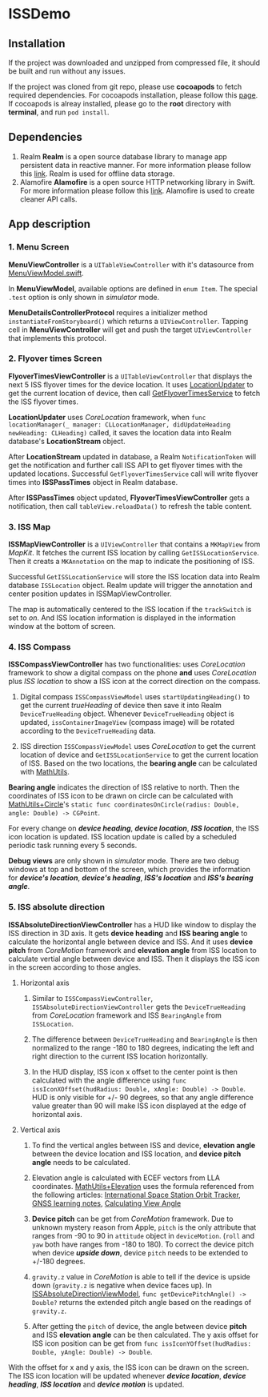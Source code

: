 # ISSDemo

## Installation

If the project was downloaded and unzipped from compressed file, it should be built and run without any issues.

If the project was cloned from git repo, please use **cocoapods** to fetch required dependencies. For cocoapods installation, please follow this [page](https://guides.cocoapods.org/using/getting-started.html). If cocoapods is alreay installed, please go to the **root** directory with **terminal**, and run `pod install`.

## Dependencies

1. Realm
**Realm** is a open source database library to manage app persistent data in reactive manner. For more information please follow this [link](https://realm.io/docs/swift/latest). Realm is used for offline data storage.
2. Alamofire
**Alamofire** is a open source HTTP networking library in Swift. For more information please follow this [link](https://github.com/Alamofire/Alamofire). Alamofire is used to create cleaner API calls.

## App description

### 1. Menu Screen

**MenuViewController** is a `UITableViewController` with it's datasource from [MenuViewModel.swift](https://github.com/chenyueuk/ISSDemo/blob/master/ISSDemo/UI/MenuViewController/MenuViewModel.swift).

In **MenuViewModel**, available options are defined in `enum Item`. The special `.test` option is only shown in *simulator* mode.

**MenuDetailsControllerProtocol** requires a initializer method `instantiateFromStoryboard()` which returns a `UIViewController`. Tapping cell in **MenuViewController** will get and push the target `UIViewController` that implements this protocol.

### 2. Flyover times Screen

**FlyoverTimesViewController** is a `UITableViewController` that displays the next 5 ISS flyover times for the device location. It uses [LocationUpdater](https://github.com/chenyueuk/ISSDemo/blob/master/ISSDemo/Utils/CoreLocation/LocationUpdater.swift) to get the current location of device, then call [GetFlyoverTimesService](https://github.com/chenyueuk/ISSDemo/blob/master/ISSDemo/WebService/GetFlyoverTimesService.swift) to fetch the ISS flyover times.

**LocationUpdater** uses *CoreLocation* framework, when `func locationManager(_ manager: CLLocationManager, didUpdateHeading newHeading: CLHeading)` called, it saves the location data into Realm database's **LocationStream** object.

After **LocationStream** updated in database, a Realm `NotificationToken` will get the notification and further call ISS API to get flyover times with the updated locations. Successful `GetFlyoverTimesService` call will write flyover times into **ISSPassTimes** object in Realm database.

After **ISSPassTimes** object updated, **FlyoverTimesViewController** gets a notification, then call `tableView.reloadData()` to refresh the table content.

### 3. ISS Map

**ISSMapViewController** is a `UIViewController` that contains a `MKMapView` from *MapKit*. It fetches the current ISS location by calling `GetISSLocationService`. Then it creats a `MKAnnotation` on the map to indicate the positioning of ISS.

Successful `GetISSLocationService` will store the ISS location data into Realm database `ISSLocation` object. Realm update will trigger the annotation and center position updates in ISSMapViewController.

The map is automatically centered to the ISS location if the `trackSwitch` is set to *on*. And ISS location information is displayed in the information window at the bottom of screen.

### 4. ISS Compass

**ISSCompassViewController** has two functionalities: uses *CoreLocation* framework to show a digital compass on the phone **and** uses *CoreLocation* plus *ISS location* to show a ISS icon at the correct direction on the compass.

1. Digital compass
`ISSCompassViewModel` uses `startUpdatingHeading()` to get the current *trueHeading* of device then save it into Realm `DeviceTrueHeading` object. Whenever `DeviceTrueHeading` object is updated, `issContainerImageView` (compass image) will be rotated according to the `DeviceTrueHeading` data.

2. ISS direction
`ISSCompassViewModel` uses *CoreLocation* to get the current location of device and `GetISSLocationService` to get the current location of ISS. Based on the two locations, the **bearing angle** can be calculated with [MathUtils](https://github.com/chenyueuk/ISSDemo/blob/master/ISSDemo/Utils/MathUtils/MathUtils.swift).

**Bearing angle** indicates the direction of ISS relative to north. Then the coordinates of ISS icon to be drawn on circle can be calculated with [MathUtils+Circle](https://github.com/chenyueuk/ISSDemo/blob/master/ISSDemo/Utils/MathUtils/MathUtils.swift)'s `static func coordinatesOnCircle(radius: Double, angle: Double) -> CGPoint`.

For every change on ***device heading***, ***device location***, ***ISS location***, the ISS icon location is updated. ISS location update is called by a scheduled periodic task running every 5 seconds.

**Debug views** are only shown in *simulator* mode. There are two debug windows at top and bottom of the screen, which provides the information for ***device's location***, ***device's heading***, ***ISS's location*** and ***ISS's bearing angle***.

### 5. ISS absolute direction

**ISSAbsoluteDirectionViewController** has a HUD like window to display the ISS direction in 3D axis. It gets **device heading** and **ISS bearing angle** to calculate the horizontal angle between device and ISS. And it uses **device pitch** from *CoreMotion* framework and **elevation angle** from ISS location to calculate vertial angle between device and ISS. Then it displays the ISS icon in the screen according to those angles.

1. Horizontal axis

    1. Similar to `ISSCompassViewController`, `ISSAbsoluteDirectionViewController` gets the `DeviceTrueHeading` from *CoreLocation* framework and ISS `BearingAngle` from `ISSLocation`. 

    2. The difference between `DeviceTrueHeading` and `BearingAngle` is then normalized to the range -180 to 180 degrees, indicating the left and right direction to the current ISS location horizontally. 

    3. In the HUD display, ISS icon x offset to the center point is then calculated with the angle difference using `func issIconXOffset(hudRadius: Double, xAngle: Double) -> Double`. HUD is only visible for +/- 90 degrees, so that any angle difference value greater than 90 will make ISS icon displayed at the edge of horizontal axis.

2. Vertical axis

    1. To find the vertical angles between ISS and device, **elevation angle** between the device location and ISS location, and **device pitch angle** needs to be calculated.

    2. Elevation angle is calculated with ECEF vectors from LLA coordinates. [MathUtils+Elevation](https://github.com/chenyueuk/ISSDemo/blob/master/ISSDemo/Utils/MathUtils/MathUtils%2BElevation.swift) uses the formula referenced from the following articles: [International Space Station Orbit Tracker](https://ieiuniumlux.github.io/ISSOT/), [GNSS learning notes](https://www.cnblogs.com/langzou/p/11388520.html), [Calculating View Angle](https://gis.stackexchange.com/questions/58923/calculating-view-angle)

    3. **Device pitch** can be get from *CoreMotion* framework. Due to unknown mystery reason from Apple, `pitch` is the only attribute that ranges from -90 to 90 in `attitude` object in `deviceMotion`. (`roll` and `yaw` both have ranges from -180 to 180). To correct the device pitch when device ***upside down***, device `pitch` needs to be extended to +/-180 degrees.

    4. `gravity.z` value in *CoreMotion* is able to tell if the device is upside down (`gravity.z` is negative when device faces up). In [ISSAbsoluteDirectionViewModel](https://github.com/chenyueuk/ISSDemo/blob/master/ISSDemo/UI/ISSScreens/ISSAbsoluteDirection/ISSAbsoluteDirectionViewModel.swift), `func getDevicePitchAngle() -> Double?` returns the extended pitch angle based on the readings of `gravity.z`.

    5. After getting the `pitch` of device, the angle between device **pitch** and ISS **elevation angle** can be then calculated. The y axis offset for ISS icon position can be get from `func issIconYOffset(hudRadius: Double, yAngle: Double) -> Double`.

With the offset for x and y axis, the ISS icon can be drawn on the screen. The ISS icon location will be updated whenever ***device location***, ***device heading***, ***ISS location*** and ***device motion*** is updated.


